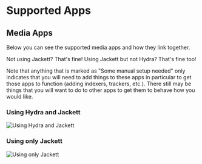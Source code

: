 # Supported Apps

## Media Apps

Below you can see the supported media apps and how they link together.

Not using Jackett? That's fine!
Using Jackett but not Hydra? That's fine too!

Note that anything that is marked as "Some manual setup needed" only indicates that you will need to add things to these apps in particular to get those apps to function (adding indexers, trackers, etc.). There still may be things that you will want to do to other apps to get them to behave how you would like.

### Using Hydra and Jackett

![Using Hydra and Jackett](https://i.imgur.com/Hpwftgr.png)

### Using only Jackett

![Using only Jackett](https://i.imgur.com/pXuq1o2.png)
